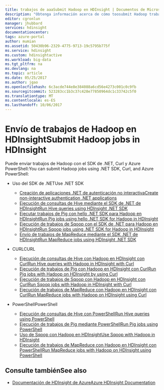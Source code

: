 ```yaml
---
title: trabajos de aaaSubmit Hadoop en HDInsight | Documentos de Microsoft
description: "Obtenga información acerca de cómo toosubmit Hadoop trabajos tooAzure Hadoop de HDInsight."
editor: cgronlun
manager: jhubbard
services: hdinsight
documentationcenter: 
tags: azure-portal
author: mumian
ms.assetid: 50430b96-2329-4775-9713-19c5795b775f
ms.service: hdinsight
ms.custom: hdinsightactive
ms.workload: big-data
ms.tgt_pltfrm: na
ms.devlang: na
ms.topic: article
ms.date: 05/25/2017
ms.author: jgao
ms.openlocfilehash: 6c3acde744e8e384088a6cd56e4273c001c0c9fb
ms.sourcegitcommit: 523283cc1b3c37c428e77850964dc1c33742c5f0
ms.translationtype: MT
ms.contentlocale: es-ES
ms.lasthandoff: 10/06/2017
---
```

# <a name="submit-hadoop-jobs-in-hdinsight"></a><span data-ttu-id="b7cba-103">Envío de trabajos de Hadoop en HDInsight</span><span class="sxs-lookup"><span data-stu-id="b7cba-103">Submit Hadoop jobs in HDInsight</span></span>

<span data-ttu-id="b7cba-104">Puede enviar trabajos de Hadoop con el SDK de .NET, Curl y Azure PowerShell:</span><span class="sxs-lookup"><span data-stu-id="b7cba-104">You can submit Hadoop jobs using .NET SDK, Curl, and Azure PowerShell:</span></span>

- <span data-ttu-id="b7cba-105">Uso del SDK de .NET</span><span class="sxs-lookup"><span data-stu-id="b7cba-105">Use .NET SDK</span></span>

  - [<span data-ttu-id="b7cba-106">Creación de aplicaciones .NET de autenticación no interactiva</span><span class="sxs-lookup"><span data-stu-id="b7cba-106">Create non-interactive authentication .NET applications</span></span>](hdinsight-create-non-interactive-authentication-dotnet-applications.md)
  - [<span data-ttu-id="b7cba-107">Ejecución de consultas de Hive mediante el SDK de .NET de HDInsight</span><span class="sxs-lookup"><span data-stu-id="b7cba-107">Run Hive queries using HDInsight .NET SDK</span></span>](hdinsight-hadoop-use-hive-dotnet-sdk.md)
  - [<span data-ttu-id="b7cba-108">Ejecutar trabajos de Pig con hello .NET SDK para Hadoop en HDInsight</span><span class="sxs-lookup"><span data-stu-id="b7cba-108">Run Pig jobs using hello .NET SDK for Hadoop in HDInsight</span></span>](hdinsight-hadoop-use-pig-dotnet-sdk.md)
  - [<span data-ttu-id="b7cba-109">Ejecución de trabajos de Sqoop con el SDK de .NET para Hadoop en HDInsight</span><span class="sxs-lookup"><span data-stu-id="b7cba-109">Run Sqoop jobs using .NET SDK for Hadoop in HDInsight</span></span>](hdinsight-hadoop-use-sqoop-dotnet-sdk.md)
  - [<span data-ttu-id="b7cba-110">Envío de trabajos de MapReduce mediante el SDK .NET de HDInsight</span><span class="sxs-lookup"><span data-stu-id="b7cba-110">Run MapReduce jobs using HDInsight .NET SDK</span></span>](hdinsight-hadoop-use-mapreduce-dotnet-sdk.md)

- <span data-ttu-id="b7cba-111">CURL</span><span class="sxs-lookup"><span data-stu-id="b7cba-111">CURL</span></span>

  - [<span data-ttu-id="b7cba-112">Ejecución de consultas de Hive con Hadoop en HDInsight con Curl</span><span class="sxs-lookup"><span data-stu-id="b7cba-112">Run Hive queries with Hadoop in HDInsight with Curl</span></span>](hdinsight-hadoop-use-hive-curl.md)
  - [<span data-ttu-id="b7cba-113">Ejecución de trabajos de Pig con Hadoop en HDInsight con Curl</span><span class="sxs-lookup"><span data-stu-id="b7cba-113">Run Pig jobs with Hadoop on HDInsight by using Curl</span></span>](hdinsight-hadoop-use-pig-curl.md)
  - [<span data-ttu-id="b7cba-114">Ejecución de trabajos de Sqoop con Hadoop en HDInsight con Curl</span><span class="sxs-lookup"><span data-stu-id="b7cba-114">Run Sqoop jobs with Hadoop in HDInsight with Curl</span></span>](hdinsight-hadoop-use-sqoop-curl.md)
  - [<span data-ttu-id="b7cba-115">Ejecución de trabajos de MapReduce con Hadoop en HDInsight con Curl</span><span class="sxs-lookup"><span data-stu-id="b7cba-115">Run MapReduce jobs with Hadoop on HDInsight using Curl</span></span>](hdinsight-hadoop-use-mapreduce-curl.md)

- <span data-ttu-id="b7cba-116">PowerShell</span><span class="sxs-lookup"><span data-stu-id="b7cba-116">PowerShell</span></span>

  - [<span data-ttu-id="b7cba-117">Ejecución de consultas de Hive con PowerShell</span><span class="sxs-lookup"><span data-stu-id="b7cba-117">Run Hive queries using PowerShell</span></span>](hdinsight-hadoop-use-hive-powershell.md)
  - [<span data-ttu-id="b7cba-118">Ejecución de trabajos de Pig mediante PowerShell</span><span class="sxs-lookup"><span data-stu-id="b7cba-118">Run Pig jobs using PowerShell</span></span>](hdinsight-hadoop-use-pig-powershell.md)
  - [<span data-ttu-id="b7cba-119">Uso de Sqoop con Hadoop en HDInsight</span><span class="sxs-lookup"><span data-stu-id="b7cba-119">Use Sqoop with Hadoop in HDInsight</span></span>](hdinsight-hadoop-use-sqoop-powershell.md)
  - [<span data-ttu-id="b7cba-120">Ejecución de trabajos de MapReduce con Hadoop en HDInsight con PowerShell</span><span class="sxs-lookup"><span data-stu-id="b7cba-120">Run MapReduce jobs with Hadoop on HDInsight using PowerShell</span></span>](hdinsight-hadoop-use-mapreduce-powershell.md)

## <a name="see-also"></a><span data-ttu-id="b7cba-121">Consulte también</span><span class="sxs-lookup"><span data-stu-id="b7cba-121">See also</span></span>

- [<span data-ttu-id="b7cba-122">Documentación de HDInsight de Azure</span><span class="sxs-lookup"><span data-stu-id="b7cba-122">Azure HDInsight Documentation</span></span>](https://docs.microsoft.com/azure/hdinsight/)